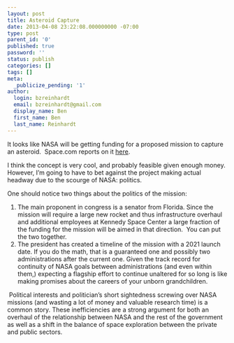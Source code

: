 ```yaml
---
layout: post
title: Asteroid Capture
date: 2013-04-08 23:22:08.000000000 -07:00
type: post
parent_id: '0'
published: true
password: ''
status: publish
categories: []
tags: []
meta:
  _publicize_pending: '1'
author:
  login: bzreinhardt
  email: bzreinhardt@gmail.com
  display_name: Ben
  first_name: Ben
  last_name: Reinhardt
---
```

<p>It looks like NASA will be getting funding for a proposed mission to capture an asteroid.  Space.com reports on it <a href="http://www.space.com/20538-nasa-asteroid-capture-funding.html" target="_blank">here</a>.</p>
<p>I think the concept is very cool, and probably feasible given enough money.  However, I’m going to have to bet against the project making actual headway due to the scourge of NASA: politics.</p>
<p>One should notice two things about the politics of the mission:</p>
<ol>
<li>The main proponent in congress is a senator from Florida. Since the mission will require a large new rocket and thus infrastructure overhaul and additional employees at Kennedy Space Center a large fraction of the funding for the mission will be aimed in that direction.  You can put the two together.</li>
<li>The president has created a timeline of the mission with a 2021 launch date. If you do the math, that is a guaranteed one and possibly two administrations after the current one. Given the track record for continuity of NASA goals between administrations (and even within them,) expecting a flagship effort to continue unaltered for so long is like making promises about the careers of your unborn grandchildren.   </li>
</ol>
<p> Political interests and politician’s short sightedness screwing over NASA missions (and wasting a lot of money and valuable research time) is a common story. These inefficiencies are a strong argument for both an overhaul of the relationship between NASA and the rest of the government as well as a shift in the balance of space exploration between the private and public sectors.</p>

